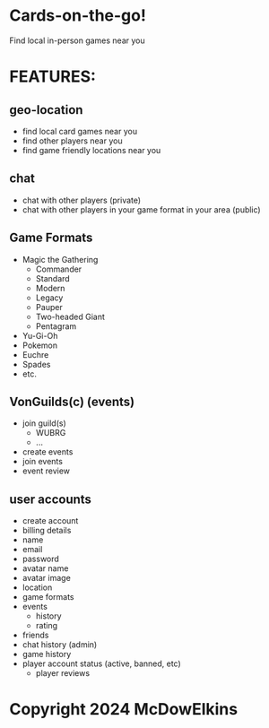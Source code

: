 # Cards-on-the-go!
Find local in-person games near you

# FEATURES:

## geo-location
- find local card games near you
- find other players near you
- find game friendly locations near you

## chat
- chat with other players (private)
- chat with other players in your game format in your area (public)

## Game Formats
- Magic the Gathering
    - Commander
    - Standard
    - Modern
    - Legacy
    - Pauper
    - Two-headed Giant
    - Pentagram
- Yu-Gi-Oh
- Pokemon
- Euchre
- Spades
- etc.

## VonGuilds(c) (events)
 - join guild(s)
    - WUBRG
    - ...
 - create events
 - join events
 - event review

## user accounts
- create account
- billing details
- name
- email
- password
- avatar name
- avatar image
- location
- game formats
- events
    -  history
    -  rating
- friends
- chat history (admin)
- game history
- player account status (active, banned, etc)
    - player reviews



# Copyright 2024 McDowElkins
